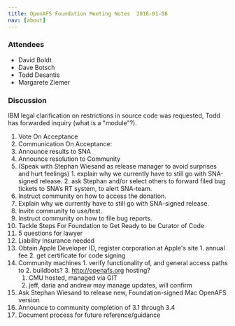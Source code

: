 ```yaml
---
title: OpenAFS Foundation Meeting Notes  2016-01-08
nav: [about]
---
```


### Attendees ###

* David Boldt
* Dave Botsch
* Todd Desantis
* Margarete Ziemer

### Discussion ###

IBM legal clarification on restrictions in source code was requested, Todd has forwarded inquiry (what is a "module"?).

1. Vote On Acceptance
2. Communication On Acceptance: 
  1. Announce results to SNA
  2. Announce resolution to Community
  3. (Speak with Stephan Wiesand as release manager to avoid surprises and hurt feelings)
    1. explain why we currently have to still go with SNA-signed release.
    2. ask Stephan and/or select others to forward filed bug tickets to SNA’s RT system, to alert SNA-team.
  4. Instruct community on how to access the donation.
  5. Explain why we currently have to still go with SNA-signed release.
  6. Invite community to use/test.
  7. Instruct community on how to file bug reports.
3. Tackle Steps For Foundation to Get Ready to be Curator of Code
  1. 5 questions for lawyer
  2. Liability Insurance needed
  3. Obtain Apple Developer ID, register corporation at Apple's site
    1. annual fee
    2. get certificate for code signing
  5. Community machines
    1. verify functionality of, and general access paths to
    2. buildbots?
    3. http://openafs.org hosting?
      1. CMU hosted, managed via GIT
      2. jeff, daria and andrew may manage updates, will confirm
  6. Ask Stephan Wiesand to release new, Foundation-signed Mac OpenAFS version
  7. Announce to community completion of 3.1 through 3.4
  8. Document process for future reference/guidance

